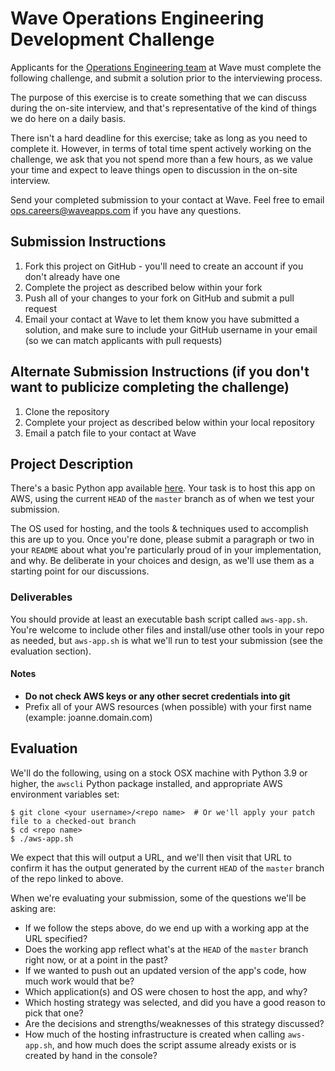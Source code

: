 # Wave Operations Engineering Development Challenge

Applicants for the [Operations Engineering team](https://jobs.lever.co/waveapps) at Wave must complete the following challenge, and submit a solution prior to the interviewing process. 

The purpose of this exercise is to create something that we can discuss during the on-site interview, and that's representative of the kind of things we do here on a daily basis.

There isn't a hard deadline for this exercise; take as long as you need to complete it. However, in terms of total time spent actively working on the challenge, we ask that you not spend more than a few hours, as we value your time and expect to leave things open to discussion in the on-site interview.

Send your completed submission to your contact at Wave. Feel free to email [ops.careers@waveapps.com](ops.careers@waveapps.com) if you have any questions.

## Submission Instructions

1. Fork this project on GitHub -  you'll need to create an account if you don't already have one
1. Complete the project as described below within your fork
1. Push all of your changes to your fork on GitHub and submit a pull request
1. Email your contact at Wave to let them know you have submitted a solution, and make sure to include your GitHub username in your email (so we can match applicants with pull requests)

## Alternate Submission Instructions (if you don't want to publicize completing the challenge)

1. Clone the repository
1. Complete your project as described below within your local repository
1. Email a patch file to your contact at Wave

## Project Description

There's a basic Python app available [here](https://github.com/wvchallenges/opseng-challenge-app). Your task is to host this app on AWS, using the current `HEAD` of the `master` branch as of when we test your submission.

The OS used for hosting, and the tools & techniques used to accomplish this are up to you. Once you're done, please submit a paragraph or two in your `README` about what you're particularly proud of in your implementation, and why. Be deliberate in your choices and design, as we'll use them as a starting point for our discussions.   

### Deliverables

You should provide at least an executable bash script called `aws-app.sh`. You're welcome to include other files and install/use other tools in your repo as needed, but `aws-app.sh` is what we'll run to test your submission (see the evaluation section).

#### Notes

* **Do not check AWS keys or any other secret credentials into git**
* Prefix all of your AWS resources (when possible) with your first name (example: joanne.domain.com)

## Evaluation

We'll do the following, using on a stock OSX machine with Python 3.9 or higher, the `awscli` Python package installed, and appropriate AWS environment variables set:
```
$ git clone <your username>/<repo name>  # Or we'll apply your patch file to a checked-out branch
$ cd <repo name>
$ ./aws-app.sh
```
We expect that this will output a URL, and we'll then visit that URL to confirm it has the output generated by the current `HEAD` of the `master` branch of the repo linked to above. 

When we're evaluating your submission, some of the questions we'll be asking are:

* If we follow the steps above, do we end up with a working app at the URL specified?
* Does the working app reflect what's at the `HEAD` of the `master` branch right now, or at a point in the past? 
* If we wanted to push out an updated version of the app's code, how much work would that be? 
* Which application(s) and OS were chosen to host the app, and why?
* Which hosting strategy was selected, and did you have a good reason to pick that one?
* Are the decisions and strengths/weaknesses of this strategy discussed?
* How much of the hosting infrastructure is created when calling `aws-app.sh`, and how much does the script assume already exists or is created by hand in the console?

